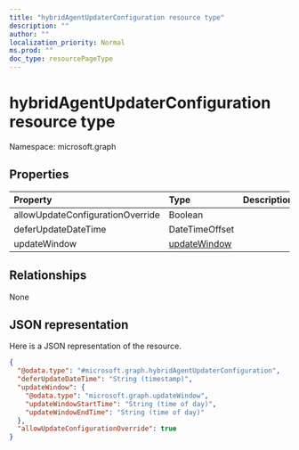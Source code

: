 ```yaml
---
title: "hybridAgentUpdaterConfiguration resource type"
description: ""
author: ""
localization_priority: Normal
ms.prod: ""
doc_type: resourcePageType
---
```


# hybridAgentUpdaterConfiguration resource type


Namespace: microsoft.graph



## Properties
|Property|Type|Description|
|:---|:---|:---|
|allowUpdateConfigurationOverride|Boolean||
|deferUpdateDateTime|DateTimeOffset||
|updateWindow|[updateWindow](../resources/updatewindow.md)||

## Relationships
None

## JSON representation
Here is a JSON representation of the resource.
<!-- {
  "blockType": "resource",
  "@odata.type": "microsoft.graph.hybridAgentUpdaterConfiguration"
}
-->
``` json
{
  "@odata.type": "#microsoft.graph.hybridAgentUpdaterConfiguration",
  "deferUpdateDateTime": "String (timestamp)",
  "updateWindow": {
    "@odata.type": "microsoft.graph.updateWindow",
    "updateWindowStartTime": "String (time of day)",
    "updateWindowEndTime": "String (time of day)"
  },
  "allowUpdateConfigurationOverride": true
}
```

